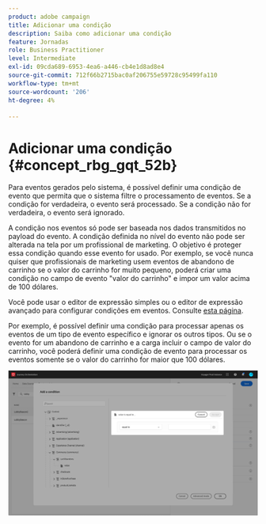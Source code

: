 ```yaml
---
product: adobe campaign
title: Adicionar uma condição
description: Saiba como adicionar uma condição
feature: Jornadas
role: Business Practitioner
level: Intermediate
exl-id: 09cda689-6953-4ea6-a446-cb4e1d8ad8e4
source-git-commit: 712f66b2715bac0af206755e59728c95499fa110
workflow-type: tm+mt
source-wordcount: '206'
ht-degree: 4%

---
```


# Adicionar uma condição {#concept_rbg_gqt_52b}

Para eventos gerados pelo sistema, é possível definir uma condição de evento que permita que o sistema filtre o processamento de eventos. Se a condição for verdadeira, o evento será processado. Se a condição não for verdadeira, o evento será ignorado.

A condição nos eventos só pode ser baseada nos dados transmitidos no payload do evento. A condição definida no nível do evento não pode ser alterada na tela por um profissional de marketing. O objetivo é proteger essa condição quando esse evento for usado. Por exemplo, se você nunca quiser que profissionais de marketing usem eventos de abandono de carrinho se o valor do carrinho for muito pequeno, poderá criar uma condição no campo de evento &quot;valor do carrinho&quot; e impor um valor acima de 100 dólares.

Você pode usar o editor de expressão simples ou o editor de expressão avançado para configurar condições em eventos. Consulte [esta página](../expression/expressionadvanced.md).

Por exemplo, é possível definir uma condição para processar apenas os eventos de um tipo de evento específico e ignorar os outros tipos. Ou se o evento for um abandono de carrinho e a carga incluir o campo de valor do carrinho, você poderá definir uma condição de evento para processar os eventos somente se o valor do carrinho for maior que 100 dólares.

![](../assets/journey78.png)
